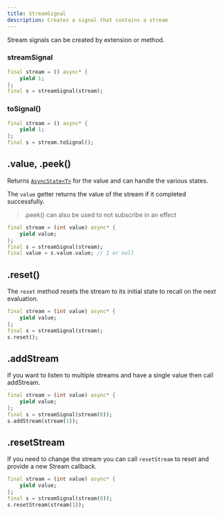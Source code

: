```yaml
---
title: StreamSignal
description: Creates a signal that contains a stream
---
```


Stream signals can be created by extension or method.

### streamSignal

```dart
final stream = () async* {
    yield 1;
};
final s = streamSignal(stream);
```

### toSignal()

```dart
final stream = () async* {
    yield 1;
};
final s = stream.toSignal();
```

## .value, .peek()

Returns [`AsyncState<T>`](/signals.dart/dart/async/state) for the value and can handle the various states.

The `value` getter returns the value of the stream if it completed successfully.

> .peek() can also be used to not subscribe in an effect

```dart
final stream = (int value) async* {
    yield value;
};
final s = streamSignal(stream);
final value = s.value.value; // 1 or null
```

## .reset()

The `reset` method resets the stream to its initial state to recall on the next evaluation.

```dart
final stream = (int value) async* {
    yield value;
};
final s = streamSignal(stream);
s.reset();
```

## .addStream

If you want to listen to multiple streams and have a single value then call addStream.

```dart
final stream = (int value) async* {
    yield value;
};
final s = streamSignal(stream(0));
s.addStream(stream(1));
```

## .resetStream

If you need to change the stream you can call `resetStream` to reset and provide a new Stream callback.

```dart
final stream = (int value) async* {
    yield value;
};
final s = streamSignal(stream(0));
s.resetStream(stream(1));
```
